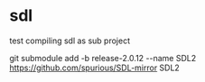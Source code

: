 # sdl
test compiling sdl as sub project

git submodule add -b release-2.0.12 --name SDL2 https://github.com/spurious/SDL-mirror SDL2
